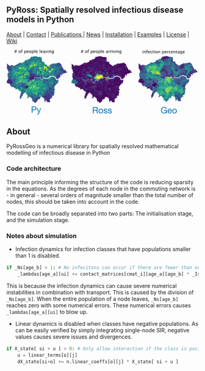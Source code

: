 ## PyRoss: Spatially resolved infectious disease models in Python 

[About](#about) | [Contact](#contact) | [Publications ](#publications) | [News](#news) | [Installation](#installation) | [Examples](#examples) | [License](#license) | [Wiki](https://github.com/lukastk/PyRossGeo/wiki)

![Imagel](examples/banner.jpg)

## About

PyRossGeo is a numerical library for spatially resolved mathematical modelling of infectious disease in Python 


### Code architecture

The main principle informing the structure of the code is reducing sparsity in the equations. As the degrees of each node in the commuting network is - in general - several orders of magnitude smaller than the total number of nodes, this should be taken into account in the code.

The code can be broadly separated into two parts: The initialisation stage, and the simulation stage. 

### Notes about simulation

- Infection dynamics for infection classes that have populations smaller than 1 is disabled.

```python
if _Ns[age_b] > 1: # No infecitons can occur if there are fewer than one person at node
    _lambdas[age_a][ui] += contact_matrices[cmat_i][age_a][age_b] * _Is[age_b] / _Ns[age_b]
```

This is because the infection dynamics can cause severe numerical instabilities in combination with transport. This is caused by the
division of `_Ns[age_b]`. When the entire population of a node leaves, `_Ns[age_b]` reaches zero with some numerical errors. These
numerical errors causes `_lambdas[age_a][ui]` to blow up.

- Linear dynamics is disabled when classes have negative populations. As can be easily verified by simply integrating single-node SIR,
negative values causes severe issues and divergences.

```python
if X_state[ si + u ] > 0: # Only allow interaction if the class is positive
    u = linear_terms[o][j]
    dX_state[si+o] += n.linear_coeffs[o][j] * X_state[ si + u ]
```
